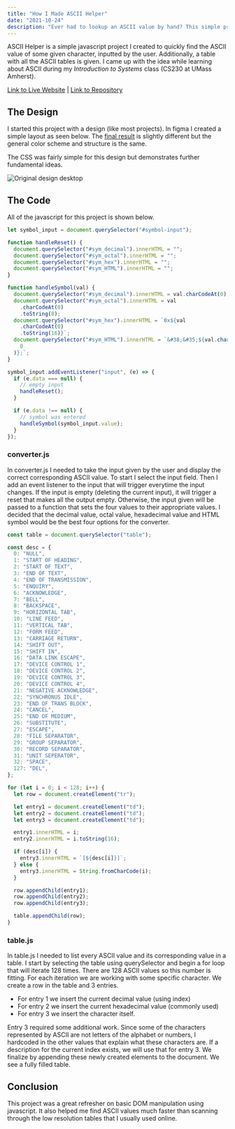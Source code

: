 ```yaml
---
title: "How I Made ASCII Helper"
date: "2021-10-24"
description: "Ever had to lookup an ASCII value by hand? This simple project makes that process much easier and is filled with DOM fundamentals."
---
```


ASCII Helper is a simple javascript project I created to quickly find the ASCII value of some given character, inputted by the user. Additionally, a table with all the ASCII tables is given. I came up with the idea while learning about ASCII during my _Introduction to Systems_ class (CS230 at UMass Amherst).

[Link to Live Website](https://ascii-helper.netlify.app) | [Link to Repository](https://github.com/joepetrillo/ascii-helper)

## The Design

I started this project with a design (like most projects). In figma I created a simple layout as seen below. The [final result](https://ascii-helper.netlify.app) is slightly different but the general color scheme and structure is the same.

The CSS was fairly simple for this design but demonstrates further fundamental ideas.

![Original design desktop](/public/img/ascii-design.png)

## The Code

All of the javascript for this project is shown below.

```js
let symbol_input = document.querySelector("#symbol-input");

function handleReset() {
  document.querySelector("#sym_decimal").innerHTML = "";
  document.querySelector("#sym_octal").innerHTML = "";
  document.querySelector("#sym_hex").innerHTML = "";
  document.querySelector("#sym_HTML").innerHTML = "";
}

function handleSymbol(val) {
  document.querySelector("#sym_decimal").innerHTML = val.charCodeAt(0);
  document.querySelector("#sym_octal").innerHTML = val
    .charCodeAt(0)
    .toString(8);
  document.querySelector("#sym_hex").innerHTML = `0x${val
    .charCodeAt(0)
    .toString(16)}`;
  document.querySelector("#sym_HTML").innerHTML = `&#38;&#35;${val.charCodeAt(
    0
  )};`;
}

symbol_input.addEventListener("input", (e) => {
  if (e.data === null) {
    // empty input
    handleReset();
  }

  if (e.data !== null) {
    // symbol was entered
    handleSymbol(symbol_input.value);
  }
});
```

### converter.js

In converter.js I needed to take the input given by the user and display the correct corresponding ASCII value. To start I select the input field. Then I add an event listener to the input that will trigger everytime the input changes. If the input is empty (deleting the current input), it will trigger a reset that makes all the output empty. Otherwise, the input given will be passed to a function that sets the four values to their appropriate values. I decided that the decimal value, octal value, hexadecimal value and HTML symbol would be the best four options for the converter.

```js
const table = document.querySelector("table");

const desc = {
  0: "NULL",
  1: "START OF HEADING",
  2: "START OF TEXT",
  3: "END OF TEXT",
  4: "END OF TRANSMISSION",
  5: "ENQUIRY",
  6: "ACKNOWLEDGE",
  7: "BELL",
  8: "BACKSPACE",
  9: "HORIZONTAL TAB",
  10: "LINE FEED",
  11: "VERTICAL TAB",
  12: "FORM FEED",
  13: "CARRIAGE RETURN",
  14: "SHIFT OUT",
  15: "SHIFT IN",
  16: "DATA LINK ESCAPE",
  17: "DEVICE CONTROL 1",
  18: "DEVICE CONTROL 2",
  19: "DEVICE CONTROL 3",
  20: "DEVICE CONTROL 4",
  21: "NEGATIVE ACKNOWLEDGE",
  22: "SYNCHRONUS IDLE",
  23: "END OF TRANS BLOCK",
  24: "CANCEL",
  25: "END OF MEDIUM",
  26: "SUBSTITUTE",
  27: "ESCAPE",
  28: "FILE SEPARATOR",
  29: "GROUP SEPARATOR",
  30: "RECORD SEPARATOR",
  31: "UNIT SEPERATOR",
  32: "SPACE",
  127: "DEL",
};

for (let i = 0; i < 128; i++) {
  let row = document.createElement("tr");

  let entry1 = document.createElement("td");
  let entry2 = document.createElement("td");
  let entry3 = document.createElement("td");

  entry1.innerHTML = i;
  entry2.innerHTML = i.toString(16);

  if (desc[i]) {
    entry3.innerHTML = `[${desc[i]}]`;
  } else {
    entry3.innerHTML = String.fromCharCode(i);
  }

  row.appendChild(entry1);
  row.appendChild(entry2);
  row.appendChild(entry3);

  table.appendChild(row);
}
```

### table.js

In table.js I needed to list every ASCII value and its corresponding value in a table. I start by selecting the table using querySelector and begin a for loop that will iterate 128 times. There are 128 ASCII values so this number is fitting. For each iteration we are working with some specific character. We create a row in the table and 3 entries.

- For entry 1 we insert the current decimal value (using index)
- For entry 2 we insert the current hexadecimal value (commonly used)
- For entry 3 we insert the character itself.

Entry 3 required some additional work. Since some of the characters represented by ASCII are not letters of the alphabet or numbers, I hardcoded in the other values that explain what these characters are. If a description for the current index exists, we will use that for entry 3. We finalize by appending these newly created elements to the document. We see a fully filled table.

## Conclusion

This project was a great refresher on basic DOM manipulation using javascript. It also helped me find ASCII values much faster than scanning through the low resolution tables that I usually used online.

